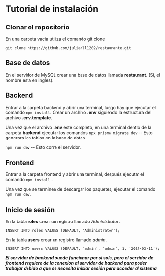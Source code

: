 # Tutorial de instalación
## Clonar el repositorio
En una carpeta vacia utiliza el comando git clone

`` git clone https://github.com/julianll1202/restaurante.git ``

## Base de datos
En el servidor de MySQL crear una base de datos llamada **restaurant**. (Si, el nombre esta en ingles).

## Backend
Entrar a la carpeta backend y abrir una terminal, luego hay que ejecutar el comando `` npm install ``.
Crear un archivo **.env** siguiendo la estructura del archivo **.env.template**.

Una vez que el archivo **.env** este completo, en una terminal dentro de la carpeta **backend** ejecutar los comandos
`` npx prisma migrate dev `` -- Esto generara las tablas en la base de datos

`` npm run dev `` -- Esto corre el servidor.

## Frontend
Entrar a la carpeta frontend y abrir una terminal, después ejecutar el comando 
`` npm install `` .

Una vez que se terminen de descargar los paquetes, ejecutar el comando `` npm run dev ``.

## Inicio de sesión
En la tabla **roles** crear un registro llamado *Administrator*.

`` INSERT INTO roles VALUES (DEFAULT, 'Administrator'); ``

En la tabla **users** crear un registro llamado *admin*.

`` INSERT INTO users VALUES (DEFAULT, 'admin', 'admin', 1, '2024-03-11'); ``

***El servidor de backend puede funcionar por si solo, pero el servidor de frontend requiere de la conexion al servidor de backend para poder trabajar debido a que se necesita iniciar sesión para acceder al sistema***